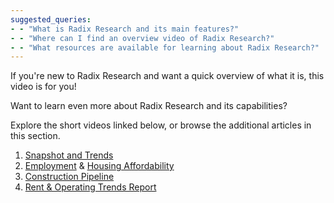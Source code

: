 ```yaml
---
suggested_queries:
- - "What is Radix Research and its main features?"
- - "Where can I find an overview video of Radix Research?"
- - "What resources are available for learning about Radix Research?"
---
```

If you're new to Radix Research and want a quick overview of what it is, this video is for you!

Want to learn even more about Radix Research and its capabilities?

Explore the short videos linked below, or browse the additional articles in this section.

1. [Snapshot and Trends](https://help.radix.com/hc/en-us/articles/10741999461517)
2. [Employment](https://help.radix.com/hc/en-us/articles/16518346159117) & [Housing Affordability](https://help.radix.com/hc/en-us/articles/16513190010893)
3. [Construction Pipeline](https://help.radix.com/hc/en-us/articles/10742027560845)
4. [Rent & Operating Trends Report](https://help.radix.com/hc/en-us/articles/10742125736589)
